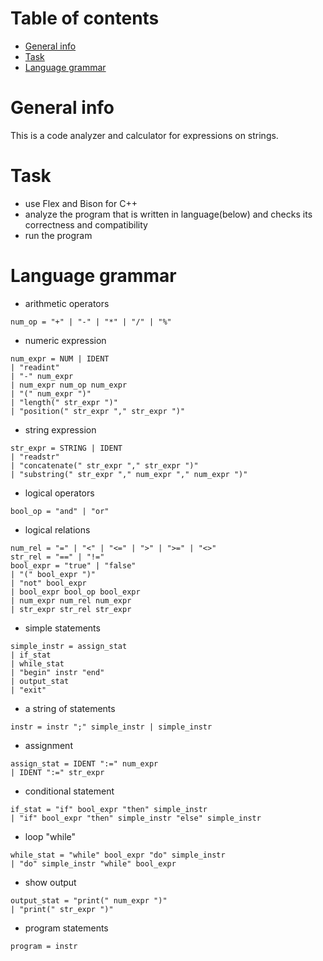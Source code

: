# Table of contents
* [General info](#general-info)
* [Task](#task)
* [Language grammar](#language-grammar)

# General info
This is a code analyzer and calculator for expressions on strings.

# Task
* use Flex and Bison for C++
* analyze the program that is written in language(below) and checks its correctness and compatibility
* run the program

# Language grammar

* arithmetic operators
```
num_op = "+" | "-" | "*" | "/" | "%"
```
* numeric expression
```
num_expr = NUM | IDENT
| "readint"
| "-" num_expr
| num_expr num_op num_expr
| "(" num_expr ")"
| "length(" str_expr ")"
| "position(" str_expr "," str_expr ")"
```
* string expression
```
str_expr = STRING | IDENT
| "readstr"
| "concatenate(" str_expr "," str_expr ")"
| "substring(" str_expr "," num_expr "," num_expr ")"
```
* logical operators
```
bool_op = "and" | "or"
```
* logical relations
```
num_rel = "=" | "<" | "<=" | ">" | ">=" | "<>"
str_rel = "==" | "!="
bool_expr = "true" | "false"
| "(" bool_expr ")"
| "not" bool_expr
| bool_expr bool_op bool_expr
| num_expr num_rel num_expr
| str_expr str_rel str_expr
```
* simple statements
```
simple_instr = assign_stat 
| if_stat
| while_stat
| "begin" instr "end"
| output_stat
| "exit"
```
* a string of statements
```
instr = instr ";" simple_instr | simple_instr
```
* assignment
```
assign_stat = IDENT ":=" num_expr
| IDENT ":=" str_expr
```
* conditional statement
```
if_stat = "if" bool_expr "then" simple_instr
| "if" bool_expr "then" simple_instr "else" simple_instr
```
* loop "while"
```
while_stat = "while" bool_expr "do" simple_instr
| "do" simple_instr "while" bool_expr
```
* show output
```
output_stat = "print(" num_expr ")"
| "print(" str_expr ")"
```
* program statements
```
program = instr
```

